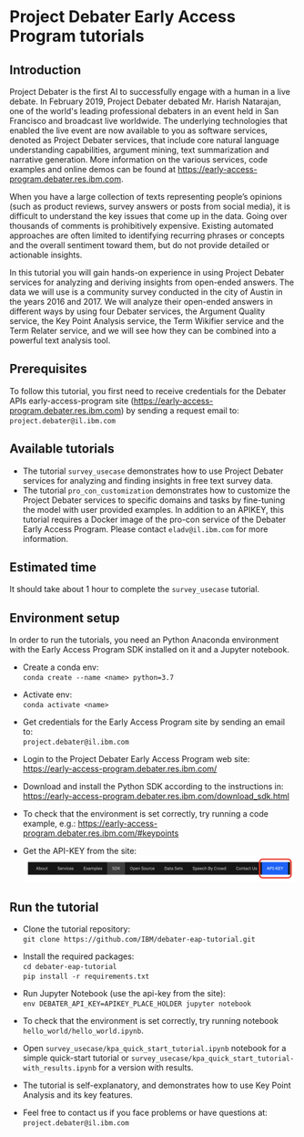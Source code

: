 # Project Debater Early Access Program tutorials
## Introduction
Project Debater is the first AI to successfully engage with a human in a live debate. In February 2019, Project Debater debated Mr. Harish Natarajan, one of the world's leading professional debaters in an event held in San Francisco and broadcast live worldwide. The underlying technologies that enabled the live event are now available to you as software services, denoted as Project Debater services, that include core natural language understanding capabilities, argument mining, text summarization and narrative generation. More information on the various services, code examples and online demos can be found at https://early-access-program.debater.res.ibm.com.

When you have a large collection of texts representing people’s opinions (such as product reviews, survey answers or posts from social media), it is difficult to understand the key issues that come up in the data. Going over thousands of comments is prohibitively expensive. Existing automated approaches are often limited to identifying recurring phrases or concepts and the overall sentiment toward them, but do not provide detailed or actionable insights.

In this tutorial you will gain hands-on experience in using Project Debater services for analyzing and deriving insights from open-ended answers. The data we will use is a community survey conducted in the city of Austin in the years 2016 and 2017. We will analyze their open-ended answers in different ways by using four Debater services, the Argument Quality service, the Key Point Analysis service, the Term Wikifier service and the Term Relater service, and we will see how they can be combined into a powerful text analysis tool.

## Prerequisites
To follow this tutorial, you first need to receive credentials for the Debater APIs early-access-program site (https://early-access-program.debater.res.ibm.com) by sending a request email to: `project.debater@il.ibm.com`

## Available tutorials
* The tutorial `survey_usecase` demonstrates how to use Project Debater services for analyzing and finding insights in free text survey data. 
* The tutorial `pro_con_customization` demonstrates how to customize the Project Debater services to specific domains and tasks by fine-tuning the model with user provided examples.  In addition to an APIKEY, this tutorial requires a Docker image of the pro-con service of the Debater Early Access Program. Please contact `eladv@il.ibm.com` for more information.

## Estimated time
It should take about 1 hour to complete the `survey_usecase` tutorial.

## Environment setup
In order to run the tutorials, you need an Python Anaconda environment with the Early Access Program SDK installed on it and a Jupyter notebook.

* Create a conda env:<br />
`conda create --name <name> python=3.7`

* Activate env:<br />
`conda activate <name>`

* Get credentials for the Early Access Program site by sending an email to:<br />
`project.debater@il.ibm.com`

* Login to the Project Debater Early Access Program web site:<br />
https://early-access-program.debater.res.ibm.com/

* Download and install the Python SDK according to the instructions in:<br />
https://early-access-program.debater.res.ibm.com/download_sdk.html
  
* To check that the environment is set correctly, try running a code example, e.g.:
https://early-access-program.debater.res.ibm.com/#keypoints

* Get the API-KEY from the site:
![Image of get api_key](./tabs.png)


## Run the tutorial

* Clone the tutorial repository:<br />
`git clone https://github.com/IBM/debater-eap-tutorial.git`

* Install the required packages:<br />
`cd debater-eap-tutorial`<br />
`pip install -r requirements.txt`

* Run Jupyter Notebook (use the api-key from the site):<br />
`env DEBATER_API_KEY=APIKEY_PLACE_HOLDER jupyter notebook`

* To check that the environment is set correctly, try running notebook `hello_world/hello_world.ipynb`.

* Open `survey_usecase/kpa_quick_start_tutorial.ipynb` notebook for a simple quick-start tutorial or `survey_usecase/kpa_quick_start_tutorial-with_results.ipynb` for a version with results.

* The tutorial is self-explanatory, and demonstrates how to use Key Point Analysis and its key features.

* Feel free to contact us if you face problems or have questions at: <br />`project.debater@il.ibm.com`